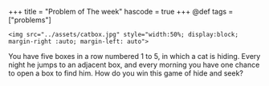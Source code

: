+++
title = "Problem of The week"
hascode = true
+++
@def tags = ["problems"]

~~~
<img src="../assets/catbox.jpg" style="width:50%; display:block; margin-right :auto; margin-left: auto">
~~~

You have five boxes in a row numbered 1 to 5, in which a cat is hiding. Every night he jumps to an adjacent box, and every morning you have one chance to open a box to find him. How do you win this game of hide and seek?


